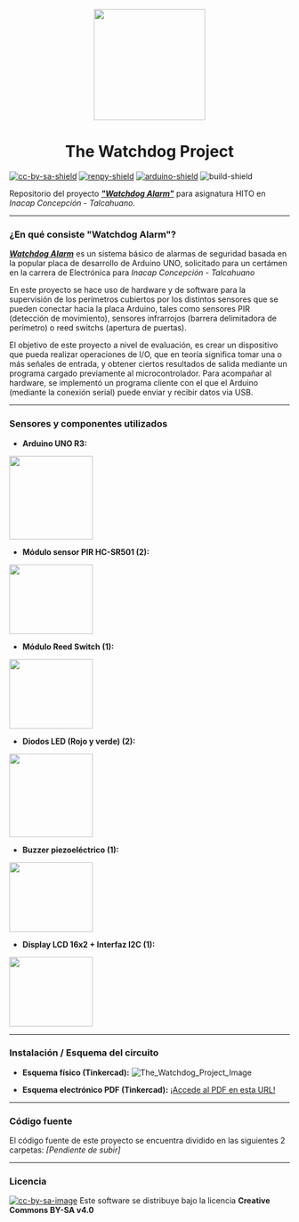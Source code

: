 [cc-by-sa]: http://creativecommons.org/licenses/by-sa/4.0/
[renpy]: https://renpy.org/
[arduino]: https://www.arduino.cc/

[cc-by-sa-image]: https://licensebuttons.net/l/by-sa/4.0/88x31.png
[cc-by-sa-shield]: https://img.shields.io/badge/Licencia-CC--BY--SA%204.0-brightgreen
[renpy-shield]: https://img.shields.io/badge/Motor%20Gráfico-Ren'Py-red
[arduino-shield]: https://img.shields.io/badge/Hardware-Arduino-blue
[build-shield]: https://img.shields.io/badge/Build-Not%20available-yellow

<p align="center">
  <img width="200" height="200" src="https://user-images.githubusercontent.com/77955772/193131412-71156534-2981-4b9b-bc94-21015538ff8c.png">
</p>

<h1 align = "center"> The Watchdog Project </h1>

[![cc-by-sa-shield]][cc-by-sa] [![renpy-shield]][renpy] [![arduino-shield]][arduino] ![build-shield]

Repositorio del proyecto _**<ins>"Watchdog Alarm"</ins>**_ para asignatura HITO en _Inacap Concepción - Talcahuano_.

---

### ¿En qué consiste "Watchdog Alarm"?
_**<ins>Watchdog Alarm</ins>**_ es un sistema básico de alarmas de seguridad basada en la popular placa de desarrollo de Arduino UNO, solicitado para un certámen en la carrera de Electrónica para _Inacap Concepción - Talcahuano_

En este proyecto se hace uso de hardware y de software para la supervisión de los perímetros cubiertos por los distintos sensores que se pueden conectar hacia la placa Arduino, tales como sensores PIR (detección de movimiento), sensores infrarrojos (barrera delimitadora de perímetro) o reed switchs (apertura de puertas).

El objetivo de este proyecto a nivel de evaluación, es crear un dispositivo que pueda realizar operaciones de I/O, que en teoría significa tomar una o más señales de entrada, y obtener ciertos resultados de salida mediante un programa cargado previamente al microcontrolador.
Para acompañar al hardware, se implementó un programa cliente con el que el Arduino (mediante la conexión serial) puede enviar y recibir datos via USB.

---

### Sensores y componentes utilizados

* **Arduino UNO R3:**
<img width="150" height="150" src="https://arduino.cl/wp-content/uploads/2019/09/Arduino-Uno.jpg">

* **Módulo sensor PIR HC-SR501 (2):**
<img width="150" height="125" src="https://www.seekpng.com/png/detail/356-3562233_pir-motion-sensor-module-pir-motion-sensor.png">

* **Módulo Reed Switch (1):**
<img width="150" height="125" src="https://www.seekpng.com/png/detail/277-2771854_reed-switch.png">

* **Diodos LED (Rojo y verde) (2):**
<img width="150" height="150" src="https://atlas-content-cdn.pixelsquid.com/assets_v2/283/2830791147733914962/jpeg-600/G03.jpg">

* **Buzzer piezoeléctrico (1):**
<img width="150" height="125" src="https://http2.mlstatic.com/D_NQ_NP_894633-MLC48098689757_112021-O.webp">

* **Display LCD 16x2 + Interfaz I2C (1):**
<img width="150" height="125" src="https://www.winstar.com.tw/uploads/photos/character-lcd-display-modules/WH1602W-TDI-2.jpg">

---

### Instalación / Esquema del circuito

* **Esquema físico (Tinkercad):**
![The_Watchdog_Project_Image](https://user-images.githubusercontent.com/77955772/195429003-2ade9a4c-f5ee-4cb5-a1ad-4564956b2421.png)

* **Esquema electrónico PDF (Tinkercad):**
[¡Accede al PDF en esta URL!](https://github.com/CharlieFuu69/The_Watchdog_Project/files/9768072/The_Watchdog_Project_Scheme.pdf)

---

### Código fuente
El código fuente de este proyecto se encuentra dividido en las siguientes 2 carpetas:
_[Pendiente de subir]_

---

### Licencia
[![cc-by-sa-image]][cc-by-sa]
Este software se distribuye bajo la licencia **Creative Commons BY-SA v4.0**
